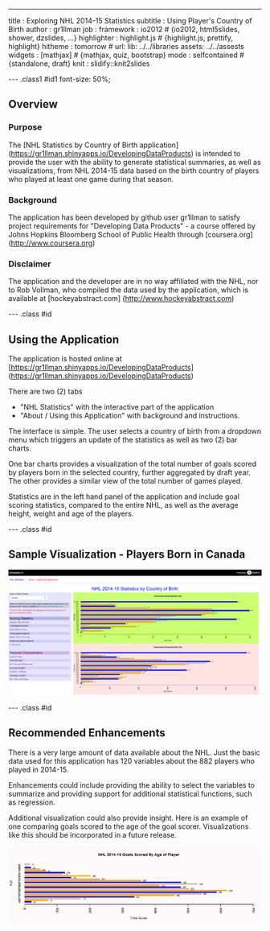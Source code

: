--- 
title       : Exploring NHL 2014-15 Statistics
subtitle    : Using Player's Country of Birth
author      : gr1llman
job         : 
framework   : io2012        # {io2012, html5slides, shower, dzslides, ...}
highlighter : highlight.js  # {highlight.js, prettify, highlight}
hitheme     : tomorrow      # 
url:
        lib: ../../libraries
        assets: ../../assests
widgets     : [mathjax]            # {mathjax, quiz, bootstrap}
mode        : selfcontained # {standalone, draft}
knit        : slidify::knit2slides

--- .class1 #id1 font-size: 50%;

## Overview

### Purpose

The [NHL Statistics by Country of Birth application] (https://gr1llman.shinyapps.io/DevelopingDataProducts) is intended to provide the user with the ability to generate statistical summaries, as well as visualizations, from NHL 2014-15 data based on the birth country of players who played at least one game during that season.

### Background

The application has been developed by github user gr1llman to satisfy project requirements for "Developing Data Products" - a course offered by Johns Hopkins Bloomberg School of Public Health through [coursera.org] (http://www.coursera.org)


### Disclaimer

The application and the developer are in no way affiliated with the NHL, nor to Rob Vollman, who compiled the data used by the application, which is available at [hockeyabstract.com] (http://www.hockeyabstract.com)


--- .class #id

## Using the Application

The application is hosted online at [https://gr1llman.shinyapps.io/DevelopingDataProducts] (https://gr1llman.shinyapps.io/DevelopingDataProducts)

There are two (2) tabs
- "NHL Statistics" with the interactive part of the application
- "About / Using this Application" with background and instructions.

The interface is simple.  The user selects a country of birth from a dropdown menu which triggers an update of the statistics as well as two (2) bar charts.

One bar charts provides a visualization of the total number of goals scored by players born in the selected country, further aggregated by draft year.  The other provides a similar view of the total number of games played.

Statistics are in the left hand panel of the application and include goal scoring statistics, compared to the entire NHL, as well as the average height, weight and age of the players.

--- .class #id 

## Sample Visualization - Players Born in Canada

![width](Sample.png)

--- .class #id 

## Recommended Enhancements


There is a very large amount of data available about the NHL.  Just the basic data used for this application has 120 variables about the 882 players who played in 2014-15.

Enhancements could include providing the ability to select the variables to summarize and providing support for additional statistical functions, such as regression.

Additional visualization could also provide insight.  Here is an example of one comparing goals scored to the age of the goal scorer.  Visualizations like this should be incorporated in a future release.

![plot of chunk figure_1](assets/fig/figure_1-1.png) 



